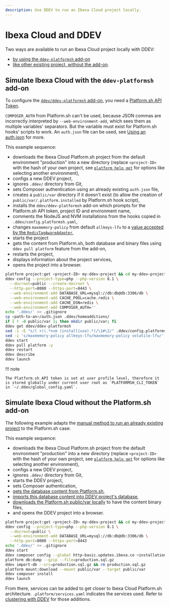 ```yaml
---
description: Use DDEV to run an Ibexa Cloud project locally.
---
```


# Ibexa Cloud and DDEV

Two ways are available to run an Ibexa Cloud project locally with DDEV:

- [by using the `ddev-platformsh` add-on](#simulate-ibexa-cloud-with-the-ddev-platformsh-add-on)
- [like other existing project, without the add-on](#simulate-ibexa-cloud-without-the-platformsh-add-on).

## Simulate Ibexa Cloud with the `ddev-platformsh` add-on

To configure the [`ddev/ddev-platformsh` add-on](https://github.com/ddev/ddev-platformsh), you need a [Platform.sh API Token](https://docs.platform.sh/administration/cli/api-tokens.html).

`COMPOSER_AUTH` from Platform.sh can't be used, because JSON commas are incorrectly interpreted by `--web-environment-add`, which sees them as multiple variables' separators.
But the variable must exist for Platform.sh hooks' scripts to work. An `auth.json` file can be used, see [Using an auth.json](install_using_ddev.md#using-an-authjson) for more.

This example sequence:

- downloads the Ibexa Cloud Platform.sh project from the default environment "production" into a new directory (replace `<project-ID>` with the hash of your own project, see [`platform help get`](https://docs.platform.sh/administration/cli.html#3-use) for options like selecting another environment),
- configs a new DDEV project,
- ignores `.ddev/` directory from Git,
- sets Composer authentication using an already existing `auth.json` file,
- creates a `public/var` directory if it doesn't exist (to allow the creation of `public/var/.platform.installed` by Platform.sh hook script),
- installs the `ddev/ddev-platformsh` add-on which prompts for the Platform.sh API token, project ID and environment name,
- comments the NodeJS and NVM installations from the hooks copied in `.ddev/config.platformsh.yaml`,
- changes `maxmemory-policy` from default `allkeys-lfu` to a [value accepted by the `RedisTagAwareAdapter`](https://github.com/symfony/cache/blob/5.4/Adapter/RedisTagAwareAdapter.php#L95),
- starts the project
- gets the content from Platform.sh, both database and binary files using `ddev pull platform` feature from the add-on,
- restarts the project,
- displays information about the project services,
- opens the project into a browser.

```bash
platform project:get <project-ID> my-ddev-project && cd my-ddev-project
ddev config --project-type=php --php-version 8.1 \
  --docroot=public --create-docroot \
  --http-port=8080 --https-port=8443 \
  --web-environment-add DATABASE_URL=mysql://db:db@db:3306/db \
  --web-environment-add CACHE_POOL=cache.redis \
  --web-environment-add CACHE_DSN=redis \
  --web-environment-add COMPOSER_AUTH=''
echo '.ddev/' >> .gitignore
cp <path-to-an>/auth.json .ddev/homeadditions/
if [ ! -d public/var ]; then mkdir public/var; fi
ddev get ddev/ddev-platformsh
sed -i -E "s/( +)(.*nvm (install|use).*)/\1#\2/" .ddev/config.platformsh.yaml
sed -i 's/maxmemory-policy allkeys-lfu/maxmemory-policy volatile-lfu/' .ddev/redis/redis.conf
ddev start
ddev pull platform -y
ddev restart
ddev describe
ddev launch
```

!!! note

    The Platform.sh API token is set at user profile level, therefore it is stored globally under current user root as `PLATFORMSH_CLI_TOKEN` in `~/.ddev/global_config.yaml`.

## Simulate Ibexa Cloud without the Platform.sh add-on

The following example adapts the [manual method to run an already existing project](install_using_ddev.md#run-an-already-existing-project) to the Platform.sh case:

This example sequence:

- downloads the Ibexa Cloud Platform.sh project from the default environment "production" into a new directory (replace `<project-ID>` with the hash of your own project, see [`platform help get`](https://docs.platform.sh/administration/cli.html#3-use) for options like selecting another environment),
- configs a new DDEV project,
- ignores `.ddev/` directory from Git,
- starts the DDEV project,
- sets Composer authentication,
- [gets the database content from Platform.sh](https://docs.platform.sh/add-services/mysql.html#exporting-data),
- [imports this database content into DDEV project's database](https://ddev.readthedocs.io/en/latest/users/usage/database-management/#database-imports),
- [downloads the Platform.sh public/var locally](https://docs.platform.sh/development/file-transfer.html#transfer-a-file-from-a-mount) to have the content binary files,
- and opens the DDEV project into a browser.

```bash
platform project:get <project-ID> my-ddev-project && cd my-ddev-project
ddev config --project-type=php --php-version 8.1 \
  --docroot=public \
  --web-environment-add DATABASE_URL=mysql://db:db@db:3306/db \
  --http-port=8080 --https-port=8443
echo '.ddev/' >> .gitignore
ddev start
ddev composer config --global http-basic.updates.ibexa.co <installation-key> <token-password>
platform db:dump --gzip --file=production.sql.gz
ddev import-db --src=production.sql.gz && rm production.sql.gz
platform mount:download --mount public/var --target public/var
ddev composer install
ddev launch
```

From there, services can be added to get closer to Ibexa Cloud Platform.sh architecture.
`.platform/services.yaml` indicates the services used.
Refer to [clustering with DDEV](clustering_using_ddev.md) for those additions.
